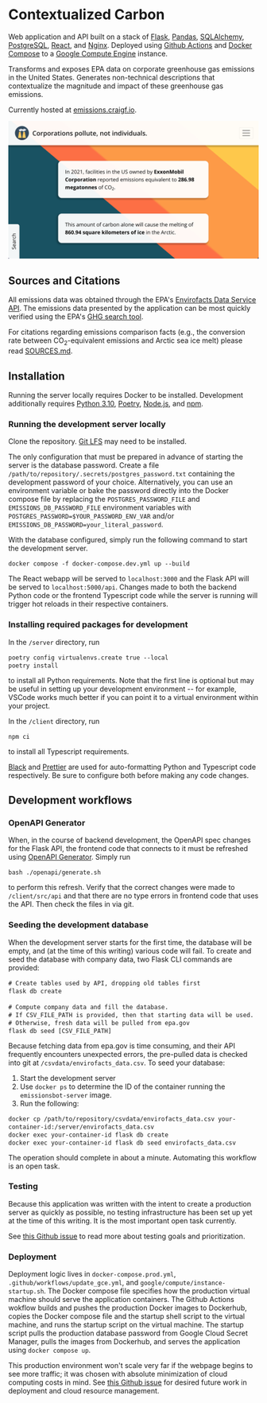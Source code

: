 # Contextualized Carbon

Web application and API built on a stack of [Flask](https://flask.palletsprojects.com/en/2.2.x/), [Pandas](https://pandas.pydata.org/), [SQLAlchemy](https://www.sqlalchemy.org/), [PostgreSQL](https://www.postgresql.org/), [React](https://reactjs.org/), and [Nginx](https://www.nginx.com/). Deployed using [Github Actions](https://github.com/features/actions) and [Docker Compose](https://docs.docker.com/compose/) to a [Google Compute Engine](https://cloud.google.com/compute) instance.

Transforms and exposes EPA data on corporate greenhouse gas emissions in the United States. Generates non-technical descriptions that contextualize the magnitude and impact of these greenhouse gas emissions.

Currently hosted at [emissions.craigf.io](https://emissions.craigf.io).

![Screenshot of application](emissions_screenshot.png "Screenshot of application")

## Sources and Citations

All emissions data was obtained through the EPA's [Envirofacts Data Service API](https://www.epa.gov/enviro/envirofacts-data-service-api). The emissions data presented by the application can be most quickly verified using the EPA's [GHG search tool](https://enviro.epa.gov/envirofacts/ghg/search).

For citations regarding emissions comparison facts (e.g., the conversion rate between CO<sub>2</sub>-equivalent emissions and Arctic sea ice melt) please read [SOURCES.md](SOURCES.md).

## Installation

Running the server locally requires Docker to be installed. Development additionally requires [Python 3.10](https://www.python.org/), [Poetry](https://python-poetry.org/), [Node.js](https://nodejs.org/en/), and [npm](https://www.npmjs.com/).

### Running the development server locally

Clone the repository. [Git LFS](https://git-lfs.github.com/) may need to be installed.

The only configuration that must be prepared in advance of starting the server is the database password. Create a file `/path/to/repository/.secrets/postgres_password.txt` containing the development password of your choice. Alternatively, you can use an environment variable or bake the password directly into the Docker compose file by replacing the `POSTGRES_PASSWORD_FILE` and `EMISSIONS_DB_PASSWORD_FILE` environment variables with `POSTGRES_PASSWORD=$YOUR_PASSWORD_ENV_VAR` and/or `EMISSIONS_DB_PASSWORD=your_literal_password`.

With the database configured, simply run the following command to start the development server.

```
docker compose -f docker-compose.dev.yml up --build
```

The React webapp will be served to `localhost:3000` and the Flask API will be served to `localhost:5000/api`. Changes made to both the backend Python code or the frontend Typescript code while the server is running will trigger hot reloads in their respective containers.

### Installing required packages for development

In the `/server` directory, run

```
poetry config virtualenvs.create true --local
poetry install
```

to install all Python requirements. Note that the first line is optional but may be useful in setting up your development environment -- for example, VSCode works much better if you can point it to a virtual environment within your project.

In the `/client` directory, run

```
npm ci
```

to install all Typescript requirements.

[Black](https://black.readthedocs.io/en/stable/) and [Prettier](https://prettier.io/) are used for auto-formatting Python and Typescript code respectively. Be sure to configure both before making any code changes.

## Development workflows

### OpenAPI Generator

When, in the course of backend development, the OpenAPI spec changes for the Flask API, the frontend code that connects to it must be refreshed using [OpenAPI Generator](https://openapi-generator.tech/). Simply run

```
bash ./openapi/generate.sh
```

to perform this refresh. Verify that the correct changes were made to `/client/src/api` and that there are no type errors in frontend code that uses the API. Then check the files in via git.

### Seeding the development database

When the development server starts for the first time, the database will be empty, and (at the time of this writing) various code will fail. To create and seed the database with company data, two Flask CLI commands are provided:

```
# Create tables used by API, dropping old tables first
flask db create

# Compute company data and fill the database.
# If CSV_FILE_PATH is provided, then that starting data will be used.
# Otherwise, fresh data will be pulled from epa.gov
flask db seed [CSV_FILE_PATH]
```

Because fetching data from epa.gov is time consuming, and their API frequently encounters unexpected errors, the pre-pulled data is checked into git at `/csvdata/envirofacts_data.csv`. To seed your database:

1. Start the development server
2. Use `docker ps` to determine the ID of the container running the `emissionsbot-server` image.
3. Run the following:

```
docker cp /path/to/repository/csvdata/envirofacts_data.csv your-container-id:/server/envirofacts_data.csv
docker exec your-container-id flask db create
docker exec your-container-id flask db seed envirofacts_data.csv
```

The operation should complete in about a minute. Automating this workflow is an open task.

### Testing

Because this application was written with the intent to create a production server as quickly as possible, no testing infrastructure has been set up yet at the time of this writing. It is the most important open task currently.

See [this Github issue](https://github.com/rcraigfiedorek/emissions-facts/issues/1) to read more about testing goals and prioritization.

### Deployment

Deployment logic lives in `docker-compose.prod.yml`, `.github/workflows/update_gce.yml`, and `google/compute/instance-startup.sh`. The Docker compose file specifies how the production virtual machine should serve the application containers. The Github Actions wokflow builds and pushes the production Docker images to Dockerhub, copies the Docker compose file and the startup shell script to the virtual machine, and runs the startup script on the virtual machine. The startup script pulls the production database password from Google Cloud Secret Manager, pulls the images from Dockerhub, and serves the application using `docker compose up`.

This production environment won't scale very far if the webpage begins to see more traffic; it was chosen with absolute minimization of cloud computing costs in mind. See [this Github issue](https://github.com/rcraigfiedorek/emissions-facts/issues/5) for desired future work in deployment and cloud resource management.
